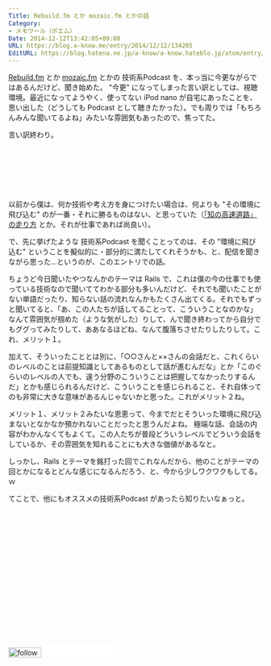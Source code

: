 ```yaml
---
Title: Rebuild.fm とか mozaic.fm とかの話
Category:
- メモワール（ポエム）
Date: 2014-12-12T13:42:05+09:00
URL: https://blog.a-know.me/entry/2014/12/12/134205
EditURL: https://blog.hatena.ne.jp/a-know/a-know.hateblo.jp/atom/entry/8454420450076824851
---
```


[Rebuild.fm](http://rebuild.fm/) とか [mozaic.fm](http://mozaic.fm/) とかの 技術系Podcast を、本っ当に今更ながらではあるんだけど、聞き始めた。
"今更" になってしまった言い訳としては、視聴環境。最近になってようやく、使ってない iPod nano が自宅にあったことを、思い出した（どうしても Podcast として聴きたかった）。でも周りでは「もちろんみんな聞いてるよね」みたいな雰囲気もあったので、焦ってた。


言い訳終わり。



<!-- more -->

<script async src="//pagead2.googlesyndication.com/pagead/js/adsbygoogle.js"></script>
<!-- article-top -->
<ins class="adsbygoogle"
     style="display:inline-block;width:728px;height:90px"
     data-ad-client="ca-pub-3463034538369189"
     data-ad-slot="8367620130"></ins>
<script>
(adsbygoogle = window.adsbygoogle || []).push({});
</script>


以前から僕は、何か技術や考え方を身につけたい場合は、何よりも "その環境に飛び込む" のが一番・それに勝るものはない、と思っていた（[「知の高速道路」の走り方](https://blog.a-know.me/entry/20140223/1393161304) とか。それが仕事であれば尚良い）。

で、先に挙げたような 技術系Podcast を聞くことってのは、その "環境に飛び込む" ということを擬似的に・部分的に満たしてくれそうかも、と、配信を聞きながら思った...というのが、このエントリでの話。

ちょうど今日聞いたやつなんかのテーマは Rails で、これは僕の今の仕事でも使っている技術なので聞いててわかる部分も多いんだけど、それでも聞いたことがない単語だったり、知らない話の流れなんかもたくさん出てくる。それでもずっと聞いてると、「あ、この人たちが話してることって、こういうことなのかな」なんて雰囲気が掴めた（ような気がした）りして、んで聞き終わってから自分でもググってみたりして、ああなるほどね、なんて腹落ちさせたりしたりして。これ、メリット１。

加えて、そういったこととは別に、「○○さんと××さんの会話だと、これくらいのレベルのことは前提知識としてあるものとして話が進むんだな」とか「このぐらいのレベルの人でも、違う分野のこういうことは把握してなかったりするんだ」とかも感じられるんだけど、こういうことを感じられること、それ自体ってのも非常に大きな意味があるんじゃないかと思った。これがメリット２ね。

メリット１、メリット２みたいな恩恵って、今までだとそういった環境に飛び込まないとなかなか預かれないことだったと思うんだよね。
極端な話、会話の内容がわかんなくてもよくて。この人たちが普段どういうレベルでどういう会話をしているか、その雰囲気を知れることにも大きな価値があるなと。

しっかし、Rails とテーマを銘打った回でこれなんだから、他のことがテーマの回とかになるとどんな感じになるんだろう、と、今から少しワクワクもしてる。ｗ


てことで、他にもオススメの技術系Podcast があったら知りたいなぁっと。


<script async src="//pagead2.googlesyndication.com/pagead/js/adsbygoogle.js"></script>
<!-- article-bottom2 -->
<ins class="adsbygoogle"
     style="display:inline-block;width:300px;height:250px"
     data-ad-client="ca-pub-3463034538369189"
     data-ad-slot="5274552934"></ins>
<script>
(adsbygoogle = window.adsbygoogle || []).push({});
</script>

<div>
<a href='http://cloud.feedly.com/#subscription%2Ffeed%2Fhttp%3A%2F%2Fblog.a-know.me%2Ffeed'  target='blank'><img id='feedlyFollow' src='//s3.feedly.com/img/follows/feedly-follow-rectangle-volume-small_2x.png' alt='follow us in feedly' width='65' height='20'></a>

<iframe src="//blog.hatena.ne.jp/a-know/a-know.hateblo.jp/subscribe/iframe" allowtransparency="true" frameborder="0" scrolling="no" width="150" height="28"></iframe>
</div>


<script src="https://moshi-moshi.moshimo.works/moshimoshi/a_know_blog/2014-12-12-134205?title=Rebuild.fm%20%E3%81%A8%E3%81%8B%20mozaic.fm%20%E3%81%A8%E3%81%8B%E3%81%AE%E8%A9%B1"></script>
